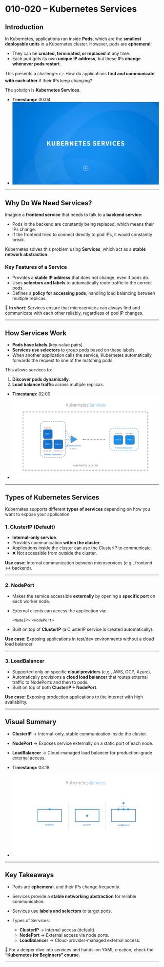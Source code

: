 
# 010-020 – Kubernetes Services

## Introduction

In Kubernetes, applications run inside **Pods**, which are the **smallest deployable units** in a Kubernetes cluster. However, pods are **ephemeral**:

* They can be **created, terminated, or replaced** at any time.
* Each pod gets its own **unique IP address**, but these IPs **change whenever pods restart**.

This presents a challenge:
👉 How do applications **find and communicate with each other** if their IPs keep changing?

The solution is **Kubernetes Services**.

* **Timestamp:** 00:04
* ![Screenshot](../010-020-Kubernetes-Services/00_04_105.png)

---

## Why Do We Need Services?

Imagine a **frontend service** that needs to talk to a **backend service**:

* Pods in the backend are constantly being replaced, which means their IPs change.
* If the frontend tried to connect directly to pod IPs, it would constantly break.

Kubernetes solves this problem using **Services**, which act as a **stable network abstraction**.

### Key Features of a Service

* Provides a **stable IP address** that does not change, even if pods do.
* Uses **selectors and labels** to automatically route traffic to the correct pods.
* Defines a **policy for accessing pods**, handling load balancing between multiple replicas.

📌 **In short**: Services ensure that microservices can always find and communicate with each other reliably, regardless of pod IP changes.

---

## How Services Work

* **Pods have labels** (key-value pairs).
* **Services use selectors** to group pods based on these labels.
* When another application calls the service, Kubernetes automatically forwards the request to one of the matching pods.

This allows services to:

1. **Discover pods dynamically**.
2. **Load balance traffic** across multiple replicas.

* **Timestamp:** 02:00
* ![Screenshot](../010-020-Kubernetes-Services/02_00_711.png)

---

## Types of Kubernetes Services

Kubernetes supports different **types of services** depending on how you want to expose your application:

### 1. **ClusterIP (Default)**

* **Internal-only service**.
* Provides communication **within the cluster**.
* Applications inside the cluster can use the ClusterIP to communicate.
* ❌ Not accessible from outside the cluster.

**Use case:** Internal communication between microservices (e.g., frontend ↔ backend).

---

### 2. **NodePort**

* Makes the service accessible **externally** by opening a **specific port** on each worker node.
* External clients can access the application via:

  ```
  <NodeIP>:<NodePort>
  ```
* Built on top of **ClusterIP** (a ClusterIP service is created automatically).

**Use case:** Exposing applications in test/dev environments without a cloud load balancer.

---

### 3. **LoadBalancer**

* Supported only on specific **cloud providers** (e.g., AWS, GCP, Azure).
* Automatically provisions a **cloud load balancer** that routes external traffic to NodePorts and then to pods.
* Built on top of both **ClusterIP + NodePort**.

**Use case:** Exposing production applications to the internet with high availability.

---

## Visual Summary

* **ClusterIP** → Internal-only, stable communication inside the cluster.

* **NodePort** → Exposes service externally on a static port of each node.

* **LoadBalancer** → Cloud-managed load balancer for production-grade external access.

* **Timestamp:** 03:18

* ![Screenshot](../010-020-Kubernetes-Services/03_18_919.png)

---

## Key Takeaways

* Pods are **ephemeral**, and their IPs change frequently.
* Services provide a **stable networking abstraction** for reliable communication.
* Services use **labels and selectors** to target pods.
* Types of Services:

  * **ClusterIP** → Internal access (default).
  * **NodePort** → External access via node ports.
  * **LoadBalancer** → Cloud-provider-managed external access.

📌 For a deeper dive into services and hands-on YAML creation, check the **“Kubernetes for Beginners” course**.

---

